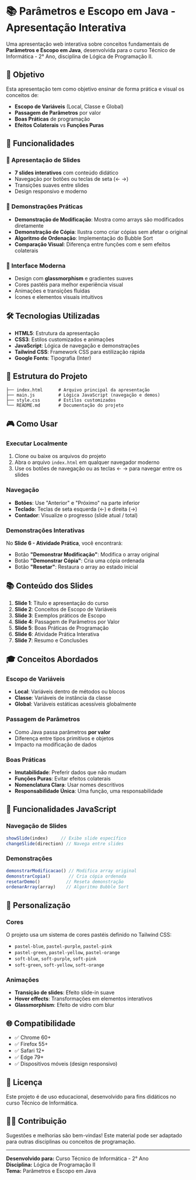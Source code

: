# 📚 Parâmetros e Escopo em Java - Apresentação Interativa

Uma apresentação web interativa sobre conceitos fundamentais de **Parâmetros e Escopo em Java**, desenvolvida para o curso Técnico de Informática - 2° Ano, disciplina de Lógica de Programação II.

## 🎯 Objetivo

Esta apresentação tem como objetivo ensinar de forma prática e visual os conceitos de:
- **Escopo de Variáveis** (Local, Classe e Global)
- **Passagem de Parâmetros** por valor
- **Boas Práticas** de programação
- **Efeitos Colaterais** vs **Funções Puras**

## 🚀 Funcionalidades

### 📖 Apresentação de Slides
- **7 slides interativos** com conteúdo didático
- Navegação por botões ou teclas de seta (← →)
- Transições suaves entre slides
- Design responsivo e moderno

### 🧪 Demonstrações Práticas
- **Demonstração de Modificação**: Mostra como arrays são modificados diretamente
- **Demonstração de Cópia**: Ilustra como criar cópias sem afetar o original
- **Algoritmo de Ordenação**: Implementação do Bubble Sort
- **Comparação Visual**: Diferença entre funções com e sem efeitos colaterais

### 🎨 Interface Moderna
- Design com **glassmorphism** e gradientes suaves
- Cores pastéis para melhor experiência visual
- Animações e transições fluidas
- Ícones e elementos visuais intuitivos

## 🛠️ Tecnologias Utilizadas

- **HTML5**: Estrutura da apresentação
- **CSS3**: Estilos customizados e animações
- **JavaScript**: Lógica de navegação e demonstrações
- **Tailwind CSS**: Framework CSS para estilização rápida
- **Google Fonts**: Tipografia (Inter)

## 📁 Estrutura do Projeto

```
├── index.html      # Arquivo principal da apresentação
├── main.js         # Lógica JavaScript (navegação e demos)
├── style.css       # Estilos customizados
└── README.md       # Documentação do projeto
```

## 🎮 Como Usar

### Executar Localmente
1. Clone ou baixe os arquivos do projeto
2. Abra o arquivo `index.html` em qualquer navegador moderno
3. Use os botões de navegação ou as teclas ← → para navegar entre os slides

### Navegação
- **Botões**: Use "Anterior" e "Próximo" na parte inferior
- **Teclado**: Teclas de seta esquerda (←) e direita (→)
- **Contador**: Visualize o progresso (slide atual / total)

### Demonstrações Interativas
No **Slide 6 - Atividade Prática**, você encontrará:
- Botão **"Demonstrar Modificação"**: Modifica o array original
- Botão **"Demonstrar Cópia"**: Cria uma cópia ordenada
- Botão **"Resetar"**: Restaura o array ao estado inicial

## 📚 Conteúdo dos Slides

1. **Slide 1**: Título e apresentação do curso
2. **Slide 2**: Conceitos de Escopo de Variáveis
3. **Slide 3**: Exemplos práticos de Escopo
4. **Slide 4**: Passagem de Parâmetros por Valor
5. **Slide 5**: Boas Práticas de Programação
6. **Slide 6**: Atividade Prática Interativa
7. **Slide 7**: Resumo e Conclusões

## 🎓 Conceitos Abordados

### Escopo de Variáveis
- **Local**: Variáveis dentro de métodos ou blocos
- **Classe**: Variáveis de instância da classe
- **Global**: Variáveis estáticas acessíveis globalmente

### Passagem de Parâmetros
- Como Java passa parâmetros **por valor**
- Diferença entre tipos primitivos e objetos
- Impacto na modificação de dados

### Boas Práticas
- **Imutabilidade**: Preferir dados que não mudam
- **Funções Puras**: Evitar efeitos colaterais
- **Nomenclatura Clara**: Usar nomes descritivos
- **Responsabilidade Única**: Uma função, uma responsabilidade

## 🔧 Funcionalidades JavaScript

### Navegação de Slides
```javascript
showSlide(index)     // Exibe slide específico
changeSlide(direction) // Navega entre slides
```

### Demonstrações
```javascript
demonstrarModificacao() // Modifica array original
demonstrarCopia()       // Cria cópia ordenada
resetarDemo()          // Reseta demonstração
ordenarArray(array)    // Algoritmo Bubble Sort
```

## 🎨 Personalização

### Cores
O projeto usa um sistema de cores pastéis definido no Tailwind CSS:
- `pastel-blue`, `pastel-purple`, `pastel-pink`
- `pastel-green`, `pastel-yellow`, `pastel-orange`
- `soft-blue`, `soft-purple`, `soft-pink`
- `soft-green`, `soft-yellow`, `soft-orange`

### Animações
- **Transição de slides**: Efeito slide-in suave
- **Hover effects**: Transformações em elementos interativos
- **Glassmorphism**: Efeito de vidro com blur

## 🌐 Compatibilidade

- ✅ Chrome 60+
- ✅ Firefox 55+
- ✅ Safari 12+
- ✅ Edge 79+
- ✅ Dispositivos móveis (design responsivo)

## 📝 Licença

Este projeto é de uso educacional, desenvolvido para fins didáticos no curso Técnico de Informática.

## 👨‍💻 Contribuição

Sugestões e melhorias são bem-vindas! Este material pode ser adaptado para outras disciplinas ou conceitos de programação.

---

**Desenvolvido para:** Curso Técnico de Informática - 2° Ano  
**Disciplina:** Lógica de Programação II  
**Tema:** Parâmetros e Escopo em Java